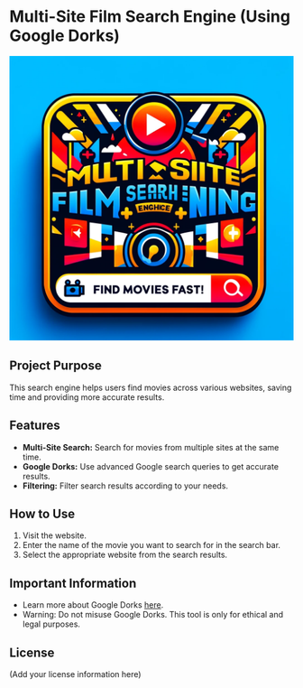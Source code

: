 # Multi-Site Film Search Engine (Using Google Dorks)

![Project Logo](logo.jpg)  

## Project Purpose
This search engine helps users find movies across various websites, saving time and providing more accurate results.

## Features
- **Multi-Site Search:** Search for movies from multiple sites at the same time.
- **Google Dorks:** Use advanced Google search queries to get accurate results.
- **Filtering:** Filter search results according to your needs.

## How to Use
1. Visit the website.
2. Enter the name of the movie you want to search for in the search bar.
3. Select the appropriate website from the search results.

## Important Information
- Learn more about Google Dorks [here](https://www.exploit-db.com/google-hacking-database).
- Warning: Do not misuse Google Dorks. This tool is only for ethical and legal purposes.

## License
(Add your license information here)
